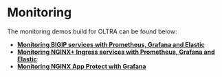 # Monitoring
The monitoring demos build for OLTRA can be found below:

- [**Monitoring BIGIP services with Prometheus, Grafana and Elastic**](bigip)
- [**Monitoring NGINX+ Ingress services with Prometheus, Grafana and Elastic**](nginx)
- [**Monitoring NGINX App Protect with Grafana**](app-protect)

